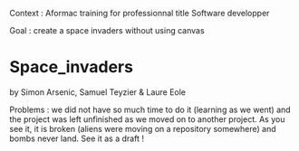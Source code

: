 Context : Aformac training for professionnal title Software developper

Goal : create a space invaders without using canvas

# Space_invaders
by Simon Arsenic, Samuel Teyzier &amp; Laure Eole

Problems : we did not have so much time to do it (learning as we went) and the project was left unfinished as we moved on to another project. As you see it, it is broken (aliens were moving on a repository somewhere) and bombs never land. See it as a draft !
